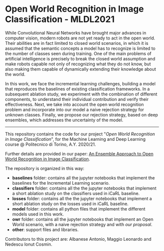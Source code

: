 # Open World Recognition in Image Classification - MLDL2021

While Convolutional Neural Networks have brought major advances in computer vision, modern robots are not yet ready to act in the open world. Their abilities are in fact limited to closed world scenarios, in which it is assumed that the semantic concepts a model has to recognize is limited to the number of classes seen during training. One of the main problems of artificial intelligence is precisely to break the closed world assumption and make robots capable not only of recognizing what they do not know, but also making them capable of dynamically extending their knowledge about the world.

In this work, we face the incremental learning challenges, building a model that reproduces the baselines of existing classification frameworks. In a subsequent ablation study, we experiment with the combination of different components, to understand their individual contribution and verify their effectiveness. Next, we take into account the open world recognition problem and incorporate into our model a naive rejection strategy for unknown classes. Finally, we propose our rejection strategy, based on deep ensembles, which addresses the uncertainty of the model.

---

This repository contains the code for our project "*Open World Recognition in Image Classification*", for the Machine Learning and Deep Learning course @ Politecnico di Torino, A.Y. 2020/21.

Further details are provided in our paper: [An Ensemble Approach to Open World Recognition in Image Classification](https://github.com/LeoMaggio/ProjectMLDL/blob/main/Albanese_Maggio_Nedescu.pdf).

The repository is organized in this way: 
- **baselines** folder: contains all the jupyter notebooks that implement the baselines for the Incremental Learning scenario.
- **classifiers** folder: contains all the the jupyter notebooks that implement a short ablation study on the classifiers used in iCaRL baseline.
- **losses** folder: contains all the the jupyter notebooks that implement a short ablation study on the losses used in iCaRL baseline.
- **model** folder: contains all python files that implement the different models used in this work. 
- **owr** folder: contains all the jupyter notebooks that implement an Open World scenario, with a naive rejection strategy and with *our proposal*.
- **other**: support files and libraries.

Contributors to this project are: Albanese Antonio, Maggio Leonardo and Nedescu Ionut Cosmin.
